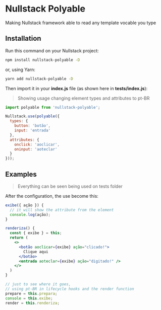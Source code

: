 # Nullstack Polyable

Making Nullstack framework able to read any template vocable you type

## Installation

Run this command on your Nullstack project:

```sh
npm install nullstack-polyable -D
```

or, using Yarn:

```sh
yarn add nullstack-polyable -D
```

Then import it in your **index.js** file (as shown here in **tests/index.js**):

> Showing usage changing element types and attributes to pt-BR

```js
import polyable from 'nullstack-polyable';

Nullstack.use(polyable({
  types: {
    button: 'botão',
    input: 'entrada'
  },
  attributes: {
    onclick: 'aoclicar',
    oninput: 'aoteclar'
  }
}));
```

## Examples

> Everything can be seen being used on tests folder

After the configuration, the use become this:

```jsx
exibe({ ação }) {
  // it will show the attribute from the element
  console.log(ação);
}

renderiza() {
  const { exibe } = this;
  return (
    <>
      <botão aoclicar={exibe} ação="clicado!">
        Clique aqui
      </botão>
      <entrada aoteclar={exibe} ação="digitado!" />
    </>
  )
}

// just to see where it goes,
// using pt-BR in lifecycle hooks and the render function
prepare = this.prepara;
console = this.exibe;
render = this.renderiza;
```